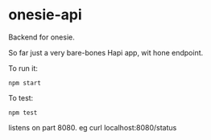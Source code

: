 # onesie-api
Backend for onesie.

So far just a very bare-bones Hapi app, wit hone endpoint.

To run it:
```
npm start
```
To test:
```
npm test
```

 listens on part 8080. eg curl localhost:8080/status
